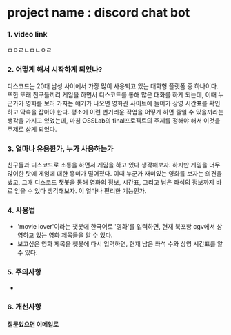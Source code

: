# project name : discord chat bot

### 1. video link
ㅁㅇㄹㄴㅁㄴㅇㄹ

### 2. 어떻게 해서 시작하게 되었나?
디스코드는 20대 남성 사이에서 가장 많이 사용되고 있는 대화형 플랫폼 중 하나이다. 또한 또래 친구들끼리 게임을 하면서 디스코드를 통해 많은 대화를 하게 되는데, 이때 누군가가 영화를 보러 가자는 얘기가 나오면 영화관 사이트에 들어가 상영 시간표를 확인하고 약속을 잡아야 한다. 평소에 이런 번거러운 작업을 어떻게 하면 줄일 수 있을까라는 생각을 가지고 있었는데, 마침 OSSLab의 final프로젝트의 주제를 정해야 해서 이것을 주제로 삼게 되었다.

### 3. 얼마나 유용한가, 누가 사용하는가
친구들과 디스코드로 소통을 하면서 게임을 하고 있다 생각해보자. 하지만 게임을 너무 많이한 탓에 게임에 대한 흥미가 떨어졌다. 이때 누군가 재미있는 영화를 보자는 의견을 냈고, 그때 디스코드 챗봇을 통해 영화의 정보, 시간표, 그리고 남은 좌석의 정보까지 바로 얻을 수 있다 생각해보자. 이 얼마나 편리한 기능인가.

### 4. 사용법
+ 'movie lover'이라는 챗봇에 한국어로 '영화'를 입력하면, 현재 북포항 cgv에서 상영하고 있는 영화 제목들을 알 수 있다.
+ 보고싶은 영화 제목을 챗봇에 다시 입력하면, 현재 남은 좌석 수와 상영 시간표를 알 수 있다.

### 5. 주의사항
+ 

### 6. 개선사항
#### 질문있으면 이메일로
